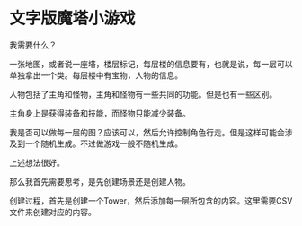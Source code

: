 # 文字版魔塔小游戏

我需要什么？

一张地图，或者说一座塔，楼层标记，每层楼的信息要有，也就是说，每一层可以单独拿出一个类。每层楼中有宝物，人物的信息。

人物包括了主角和怪物，主角和怪物有一些共同的功能。但是也有一些区别。

主角身上是获得装备和技能，而怪物只能减少装备。

我是否可以做每一层的图？应该可以，然后允许控制角色行走。但是这样可能会涉及到一个随机生成。不过做游戏一般不随机生成。

上述想法很好。

那么我首先需要思考，是先创建场景还是创建人物。


创建过程，首先是创建一个Tower，然后添加每一层所包含的内容。这里需要CSV文件来创建对应的内容。

